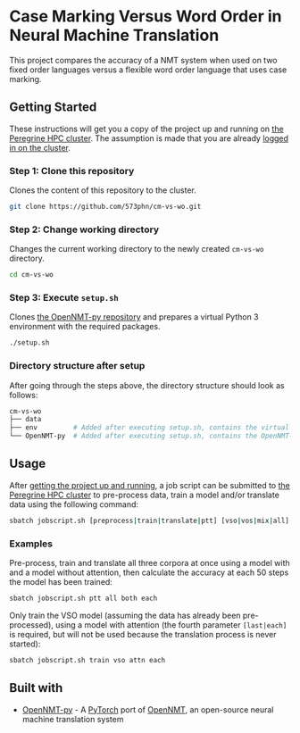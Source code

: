 # Case Marking Versus Word Order in Neural Machine Translation
This project compares the accuracy of a NMT system when used on two fixed order languages versus a flexible word order language that uses case marking.

## Getting Started
These instructions will get you a copy of the project up and running on [the Peregrine HPC cluster](https://www.rug.nl/society-business/centre-for-information-technology/research/services/hpc/facilities/peregrine-hpc-cluster?lang=en). The assumption is made that you are already [logged in on the cluster](https://redmine.hpc.rug.nl/redmine/projects/peregrine/wiki/General).

### Step 1: Clone this repository
Clones the content of this repository to the cluster.
```bash
git clone https://github.com/573phn/cm-vs-wo.git
```

### Step 2: Change working directory
Changes the current working directory to the newly created `cm-vs-wo` directory.
```bash
cd cm-vs-wo
```

### Step 3: Execute `setup.sh`
Clones [the OpenNMT-py repository](https://github.com/OpenNMT/OpenNMT-py) and prepares a virtual Python 3 environment with the required packages.
```bash
./setup.sh
```

### Directory structure after setup
After going through the steps above, the directory structure should look as follows:
```bash
cm-vs-wo
├── data
├── env         # Added after executing setup.sh, contains the virtual Python 3 environment
└── OpenNMT-py  # Added after executing setup.sh, contains the OpenNMT-py repository
```

## Usage
After [getting the project up and running](#getting-started), a job script can be submitted to [the Peregrine HPC cluster](https://www.rug.nl/society-business/centre-for-information-technology/research/services/hpc/facilities/peregrine-hpc-cluster?lang=en) to pre-process data, train a model and/or translate data using the following command:
```bash
sbatch jobscript.sh [preprocess|train|translate|ptt] [vso|vos|mix|all] [attn|noat|both] [last|each]
```

### Examples
Pre-process, train and translate all three corpora at once using a model with and a model without attention, then calculate the accuracy at each 50 steps the model has been trained:
```bash
sbatch jobscript.sh ptt all both each
```

Only train the VSO model (assuming the data has already been pre-processed), using a model with attention (the fourth parameter `[last|each]` is required, but will not be used because the translation process is never started):
```bash
sbatch jobscript.sh train vso attn each
```

## Built with
* [OpenNMT-py](https://github.com/OpenNMT/OpenNMT-py) - A [PyTorch](https://pytorch.org/) port of [OpenNMT](http://opennmt.net/), an open-source neural machine translation system